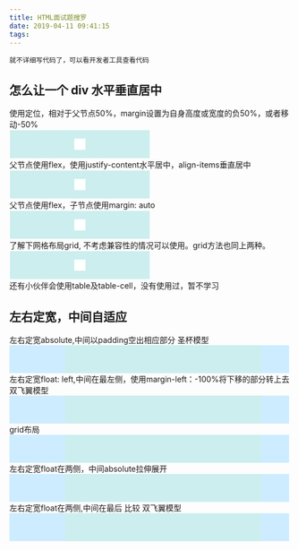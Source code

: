 ```yaml
---
title: HTML面试题搜罗
date: 2019-04-11 09:41:15
tags:
---
```

    就不详细写代码了，可以看开发者工具查看代码

## 怎么让一个 div 水平垂直居中
<div class="interview1">
    <span>使用定位，相对于父节点50%，margin设置为自身高度或宽度的负50%，或者移动-50%</span>
    <div class="parent"><div class="child child1"></div></div>
    <span>父节点使用flex，使用justify-content水平居中，align-items垂直居中</span>
    <div class="parent parent2"><div class="child"></div></div>
    <span>父节点使用flex，子节点使用margin: auto</span>
    <div class="parent parent3"><div class="child child3"></div></div>
    <span>了解下网格布局grid, 不考虑兼容性的情况可以使用。grid方法也同上两种。</span>
    <div class="parent parent4"><div class="child"></div></div>
    <span>还有小伙伴会使用table及table-cell，没有使用过，暂不学习</span>
</div>

<style>
    .interview1 div.parent {
        background: #cee;
        width: 250px;
        height: 50px;
        border: 1px solid #fff;
    }
    .interview1 div.child {
        background: white;
        width: 20px;
        height: 20px;
    }
    .interview1 div.child1 {
        position: relative;
        top: 50%;
        margin: auto;
        margin-top: -10px;
    }
    .interview1 div.parent2 {
        display: flex;
        justify-content: center;
        align-items: center;
    }
    .interview1 div.parent3 {
        display: flex;
    }
    .interview1 div.child3 {
        margin: auto;
    }
    .interview1 div.parent4 {
        display: grid;
        justify-content: center;
        align-items: center;
    }
</style>

## 左右定宽，中间自适应
<div class="interview2">
    <span>左右定宽absolute,中间以padding空出相应部分 圣杯模型</span>
    <div class="parent1"><div class="child toLeft"></div><div class="child center"></div><div class="child toRight"></div></div>
    <span>左右定宽float: left,中间在最左侧，使用margin-left：-100%将下移的部分转上去 双飞翼模型</span>
    <div class="parent11"><div class="child center"></div><div class="child toLeft"></div><div class="child toRight"></div></div>
    <span>grid布局</span>
    <div class="parent2"><div class="child toLeft"></div><div class="child center"></div><div class="child toRight"></div></div>
    <span>左右定宽float在两侧，中间absolute拉伸展开</span>
    <div class="parent3"><div class="child toLeft"></div><div class="child center"></div><div class="child toRight"></div></div>
    <span>左右定宽float在两侧,中间在最后  比较 双飞翼模型</span>
    <div class="parent4"><div class="child toLeft"></div><div class="child toRight"></div><div class="child center"></div></div>
</div>

<style>
    .interview2 div.parent1 {
        position: relative;
        background: #fff;
        width: 500px;
        height: 50px;
    }
    .interview2 div.parent1 div.toLeft {
        position: absolute;
        left: 0;
        top: 0;
        background: #ceecff;
        width: 100px;
        height: 100%;
    }
    .interview2 div.parent1 div.center {
        background: #cee;
        padding: 0 50px 0 100px;
        height: 100%;
    }
    .interview2 div.parent1 div.toRight {
        position: absolute;
        right: 0;
        top: 0;
        background: #ceecff;
        width: 50px;
        height: 100%;
    }
    .interview2 div.parent11 {
        background: #fff;
        width: 500px;
        height: 50px;
    }
    .interview2 div.parent11 div.toLeft {
        background: #ceecff;
        width: 100px;
        height: 100%;
        float: left;
        margin-left: -100%;
    }
    .interview2 div.parent11 div.center {
        background: #cee;
        height: 100%;
        width: 100%;
        float: left;
    }
    .interview2 div.parent11 div.toRight {
        background: #ceecff;
        width: 50px;
        height: 100%;
        float: right;
        margin-left: -100%;
    }
    .interview2 div.parent2 {
        display: grid;
        grid-template-columns: 100px auto 50px;
        background: #fff;
        width: 500px;
        height: 50px;
    }
    .interview2 div.parent2 div.toLeft {
        background: #ceecff;
    }
    .interview2 div.parent2 div.center {
        background: #cee;
    }
    .interview2 div.parent2 div.toRight {
        background: #ceecff;
    }
    .interview2 div.parent3 {
        position: relative;
        background: #fff;
        width: 500px;
        height: 50px;
    }
    .interview2 div.parent3 div.toLeft {
        background: #ceecff;
        width: 100px;
        height: 100%;
        float: left;
    }
    .interview2 div.parent3 div.center {
        background: #cee;
        height: 100%;
        position: absolute;
        left: 100px;
        right: 50px;
    }
    .interview2 div.parent3 div.toRight {
        background: #ceecff;
        width: 50px;
        height: 100%;
        float: right;
    }
    .interview2 div.parent4 {
        background: #fff;
        width: 500px;
        height: 50px;
    }
    .interview2 div.parent4 div.toLeft {
        background: #ceecff;
        width: 100px;
        height: 100%;
        float: left;
    }
    .interview2 div.parent4 div.center {
        background: #cee;
        height: 100%;
    }
    .interview2 div.parent4 div.toRight {
        background: #ceecff;
        width: 50px;
        height: 100%;
        float: right;
    }
</style>